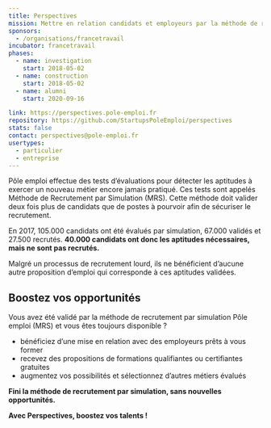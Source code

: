 ```yaml
---
title: Perspectives
mission: Mettre en relation candidats et employeurs par la méthode de recrutement par simulation
sponsors:
  - /organisations/francetravail
incubator: francetravail
phases:
  - name: investigation
    start: 2018-05-02
  - name: construction
    start: 2018-05-02
  - name: alumni
    start: 2020-09-16

link: https://perspectives.pole-emploi.fr
repository: https://github.com/StartupsPoleEmploi/perspectives
stats: false
contact: perspectives@pole-emploi.fr
usertypes:
  - particulier
  - entreprise
---
```


Pôle emploi effectue des tests d’évaluations pour détecter les aptitudes à exercer un nouveau métier encore jamais pratiqué.
Ces tests sont appelés Méthode de Recrutement par Simulation (MRS). Cette méthode doit valider deux fois plus de candidats que de postes à pourvoir afin de sécuriser le recrutement.

En 2017, 105.000 candidats ont été évalués par simulation, 67.000 validés et 27.500 recrutés. **40.000 candidats ont donc les aptitudes nécessaires, mais ne sont pas recrutés.**

Malgré un processus de recrutement lourd, ils ne bénéficient d’aucune autre proposition d’emploi qui corresponde à ces aptitudes validées.

## Boostez vos opportunités

Vous avez été validé par la méthode de recrutement par simulation Pôle emploi (MRS) et vous êtes toujours disponible ?

- bénéficiez d’une mise en relation avec des employeurs prêts à vous former
- recevez des propositions de formations qualifiantes ou certifiantes gratuites
- augmentez vos possibilités et sélectionnez d’autres métiers évalués

**Fini la méthode de recrutement par simulation, sans nouvelles opportunités.**

**Avec Perspectives, boostez vos talents !**
